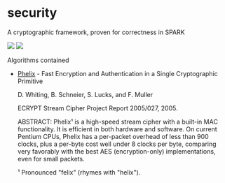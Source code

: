 # security
A cryptographic framework, proven for correctness in SPARK

[![](https://github.com/HeisenbugLtd/security/workflows/Build%20Linux/badge.svg)](https://github.com/HeisenbugLtd/security/actions?query=event%3Apush)
[![](https://github.com/HeisenbugLtd/security/workflows/Proof%20Linux/badge.svg)](https://github.com/HeisenbugLtd/security/actions?query=event%3Aschedule)

Algorithms contained
- [Phelix](https://www.schneier.com/academic/archives/2005/01/phelix.html) - Fast Encryption and Authentication in a Single Cryptographic Primitive

  D. Whiting, B. Schneier, S. Lucks, and F. Muller

  ECRYPT Stream Cipher Project Report 2005/027, 2005.

  ABSTRACT: Phelix¹ is a high-speed stream cipher with a built-in MAC functionality. It is efficient in both hardware and software. On current Pentium CPUs, Phelix has a per-packet overhead of less than 900 clocks, plus a per-byte cost well under 8 clocks per byte, comparing very favorably with the best AES (encryption-only) implementations, even for small packets.

  ¹ Pronounced "felix" (rhymes with "helix").
